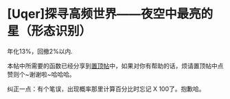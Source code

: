 # [Uqer]探寻高频世界——夜空中最亮的星（形态识别）

年化13%，回撤2%以内.

本帖中所需要的函数已经分享到[置顶帖](https://uqer.datayes.com/community/share/57ff0144228e5b3661fae0fe)中，如果对你有帮助的话，烦请置顶帖中点赞则个~谢谢啦~哈哈哈。




纠正一点：有个笔误，出现概率那里计算百分比时忘记 X 100了。抱歉哈。
